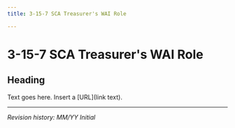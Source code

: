 ```yaml
---
title: 3-15-7 SCA Treasurer's WAI Role

---
```


# 3-15-7 SCA Treasurer's WAI Role

## Heading
Text goes here. Insert a [URL](link text).

***

_Revision history: MM/YY Initial_
